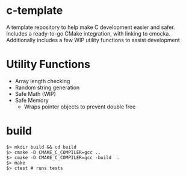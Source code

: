 # c-template

A template repository to help make C development easier and safer. Includes a ready-to-go CMake integration, with linking to cmocka. Additionally includes a few WIP utility functions to assist development

# Utility Functions

* Array length checking
* Random string generation
* Safe Math (WIP)
* Safe Memory
    * Wraps pointer objects to prevent double free 

# build

```shell
$> mkdir build && cd build
$> cmake -D CMAKE_C_COMPILER=gcc ..
$> cmake -D CMAKE_C_COMPILER=gcc -build  .
$> make
$> ctest # runs tests
```